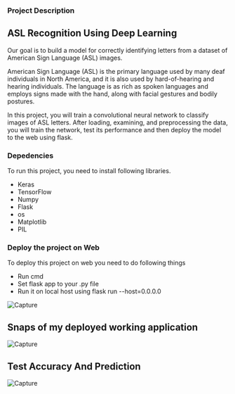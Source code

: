 ### Project Description
## ASL Recognition Using Deep Learning

Our goal is to build a model for correctly identifying letters from a dataset of American Sign Language (ASL) images.

American Sign Language (ASL) is the primary language used by many deaf individuals in North America, and it is also used by hard-of-hearing and hearing individuals. The language is as rich as spoken languages and employs signs made with the hand, along with facial gestures and bodily postures.

In this project, you will train a convolutional neural network to classify images of ASL letters. After loading, examining, and preprocessing the data, you will train the network, test its performance and then deploy the model to the web using flask.


### Depedencies
To run this project, you need to install following libraries.
- Keras
- TensorFlow
- Numpy
- Flask 
- os
- Matplotlib
- PIL

### Deploy the project on Web

To deploy this project on web you need to do following things
- Run cmd
- Set flask app to your .py file
- Run it on local host using flask run --host=0.0.0.0

![Capture](https://user-images.githubusercontent.com/60270854/87252402-25fca000-c48c-11ea-8689-ddbefe3ea55d.JPG)


## Snaps of my deployed working application

![Capture](https://user-images.githubusercontent.com/60270854/87252427-6eb45900-c48c-11ea-9402-15b4bc06f37e.JPG)


## Test Accuracy And Prediction

![Capture](https://user-images.githubusercontent.com/60270854/87252455-a02d2480-c48c-11ea-930c-c18680ee1e6f.JPG)

